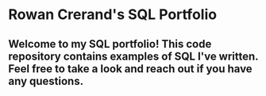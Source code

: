 # Rowan Crerand's SQL Portfolio

## Welcome to my SQL portfolio! This code repository contains examples of SQL I've written. Feel free to take a look and reach out if you have any questions.
